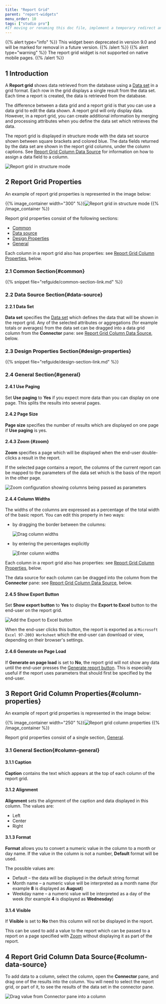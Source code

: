 ```yaml
---
title: "Report Grid"
parent: "report-widgets"
menu_order: 10
tags: ["studio pro"]
#If moving or renaming this doc file, implement a temporary redirect and let the respective team know they should update the URL in the product. See Mapping to Products for more details.
---
```

{{% alert type="info" %}}
This widget been deprecated in version 9.0 and will be marked for removal in a future version.
{{% /alert %}}
{{% alert type="warning" %}}
The report grid widget is not supported on native mobile pages.
{{% /alert %}}

## 1 Introduction

A **Report grid** shows data retrieved from the database using a [Data set](data-sets) in a grid format. Each row in the grid displays a single result from the data set. Each time a report is created, the data is retrieved from the database.

The difference between a data grid and a report grid is that you can use a data grid to edit the data shown. A report grid will only display data. However, in a report grid, you can create additional information by merging and processing attributes when you define the data set which retrieves the data.

The report grid is displayed in structure mode with the data set source shown between square brackets and colored blue. The data fields returned by the data set are shown in the report grid columns, under the column captions. See [Report Grid Column Data Source](#column-data-source) for information on how to assign a data field to a column.

![Report grid in structure mode](attachments/report-widgets/report-grid.png)

## 2 Report Grid Properties

An example of report grid properties is represented in the image below:

{{% image_container width="300" %}}![Report grid in structure mode](attachments/report-widgets/report-grid-properties.png)
{{% /image_container %}}

Report grid properties consist of the following sections:

* [Common](#common)
* [Data source](#data-source)
* [Design Properties](#design-properties)
* [General](#general)

Each column in a report grid also has properties: see [Report Grid Column Properties](#column-properties), below.

### 2.1 Common Section{#common}

{{% snippet file="refguide/common-section-link.md" %}}

### 2.2 Data Source Section{#data-source}

#### 2.2.1 Data Set

**Data set** specifies the [Data set](data-sets) which defines the data that will be shown in the report grid. Any of the selected attributes or aggregations (for example totals or averages) from the data set can be dragged into a data grid column from the **Connector** pane: see [Report Grid Column Data Source](#column-data-source), below.

### 2.3 Design Properties Section{#design-properties}

{{% snippet file="refguide/design-section-link.md" %}} 

### 2.4 General Section{#general}

#### 2.4.1 Use Paging

Set **Use paging** to **Yes** if you expect more data than you can display on one page. This splits the results into several pages.

#### 2.4.2 Page Size

**Page size** specifies the number of results which are displayed on one page if **Use paging** is yes.

#### 2.4.3 Zoom {#zoom}

**Zoom** specifies a page which will be displayed when the end-user double-clicks a result in the report.

If the selected page contains a report, the columns of the current report can be mapped to the parameters of the data set which is the basis of the report in the other page.

![Zoom configuration showing columns being passed as parameters](attachments/report-widgets/report-zoom.png)

#### 2.4.4 Column Widths

The widths of the columns are expressed as a percentage of the total width of the basic report. You can edit this property in two ways:

* by dragging the border between the columns:

    ![Drag column widths](attachments/report-widgets/drag-column-width.png)

* by entering the percentages explicitly

    ![Enter column widths](attachments/report-widgets/enter-column-widths.png)

Each column in a report grid also has properties: see [Report Grid Column Properties](#column-properties), below.

The data source for each column can be dragged into the column from the **Connector** pane: see [Report Grid Column Data Source](#column-data-source), below.

#### 2.4.5 Show Export Button

Set **Show export button** to **Yes** to display the **Export to Excel** button to the end-user on the report grid.

![Add the Export to Excel button](attachments/report-widgets/export-to-excel.png)

When the end-user clicks this button, the report is exported as a `Microsoft Excel 97-2003 Worksheet` which the end-user can download or view, depending on their browser's settings.

#### 2.4.6 Generate on Page Load

If **Generate on page load** is set to **No**, the report grid will not show any data until the end-user presses the [Generate report button](report-button). This is especially useful if the report uses parameters that should first be specified by the end-user. 

## 3 Report Grid Column Properties{#column-properties}

An example of report grid properties is represented in the image below:

{{% image_container width="250" %}}![Report grid column properties](attachments/report-widgets/report-grid-column-properties.png)
{{% /image_container %}}

Report grid properties consist of a single section, [General](#column-general).

### 3.1 General Section{#column-general}

#### 3.1.1 Caption

**Caption** contains the text which appears at the top of each column of the report grid.

#### 3.1.2 Alignment

**Alignment** sets the alignment of the caption and data displayed in this column. The values are:

* Left
* Center
* Right

#### 3.1.3 Format

**Format** allows you to convert a numeric value in the column to a month or day name. If the value in the column is not a number, **Default** format will be used.

The possible values are:

* Default – the data will be displayed in the default string format
* Month name – a numeric value will be interpreted as a month name (for example **8** is displayed as **August**)
* Weekday name – a numeric value will be interpreted as a day of the week (for example **4** is displayed as **Wednesday**)

#### 3.1.4 Visible

If **Visible** is set to **No** then this column will not be displayed in the report.

This can be used to add a value to the report which can be passed to a report on a page specified with [Zoom](#zoom) without displaying it as part of the report.

## 4 Report Grid Column Data Source{#column-data-source}

To add data to a column, select the column, open the **Connector** pane, and drag one of the results into the column. You will need to select the report grid, or part of it, to see the results of the data set in the connector pane.

![Drag value from Connector pane into a column](attachments/report-widgets/drag-column-value.png)
